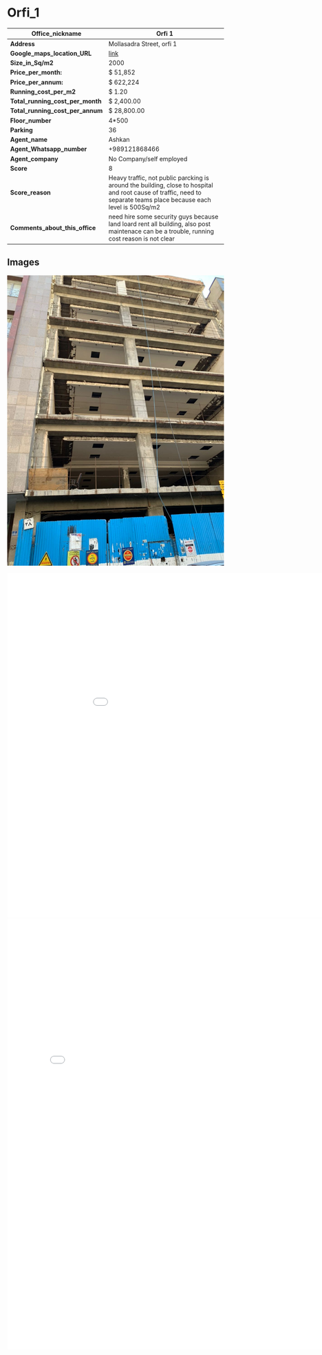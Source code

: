 # Orfi_1

| **Office_nickname**                 | Orfi 1                                                                                                                                                              |
| ---------------------------------------- | ------------------------------------------------------------------------------------------------------------------------------------------------------------------- |
| **Address**                          | Mollasadra Street, orfi 1                                                                                                                                           |
| **Google_maps_location_URL**      | [link](https://goo.gl/maps/h9AJvJtkUKJNkiJb6)                                                                                      |
| **Size_in_Sq/m2**                  | 2000                                                                                                                                                                |
| **Price_per_month:**               | $  51,852                                                                                                                                                           |
| **Price_per_annum:**               | $  622,224                                                                                                                                                          |
| **Running_cost_per_m2**           | $  1.20                                                                                                                                                             |
| **Total_running_cost_per_month** | $  2,400.00                                                                                                                                                         |
| **Total_running_cost_per_annum** | $  28,800.00                                                                                                                                                        |
| **Floor_number**                    | 4*500                                                                                                                                                              |
| **Parking**                          | 36                                                                                                                                                                  |
| **Agent_name**                      | Ashkan                                                                                                                                                              |
| **Agent_Whatsapp_number**          | +989121868466                                                                                                                                                       |
| **Agent_company**                   | No Company/self employed                                                                                                                                            |
| **Score**                            | 8                                                                                                                                                                   |
| **Score_reason**                    | Heavy traffic, not public parcking is around the building, close to hospital and root cause of traffic, need to separate teams place because each level is 500Sq/m2 |
| **Comments_about_this_office**    | need hire some security guys because land loard rent all building, also post maintenace can be a trouble, running cost reason is not clear                         |
## Images
![An image](./1.jpeg)



<embed src="/fsnewoffice/orfi1.pdf" width="1000px" height="800px" />
<embed src="/fsnewoffice/orfi2.pdf" width="800px" height="1000px" />
